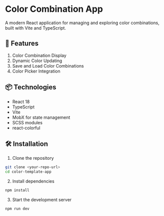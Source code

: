 # Color Combination App

A modern React application for managing and exploring color combinations, built with Vite and TypeScript.

## 🚀 Features

1. Color Combination Display
2. Dynamic Color Updating
3. Save and Load Color Combinations
4. Color Picker Integration

## 📦 Technologies

- React 18
- TypeScript
- Vite
- MobX for state management
- SCSS modules
- react-colorful

## 🛠️ Installation

1. Clone the repository
```bash
git clone <your-repo-url>
cd color-template-app
```

2. Install dependencies
```bash
npm install
```

3. Start the development server
```bash
npm run dev
```
